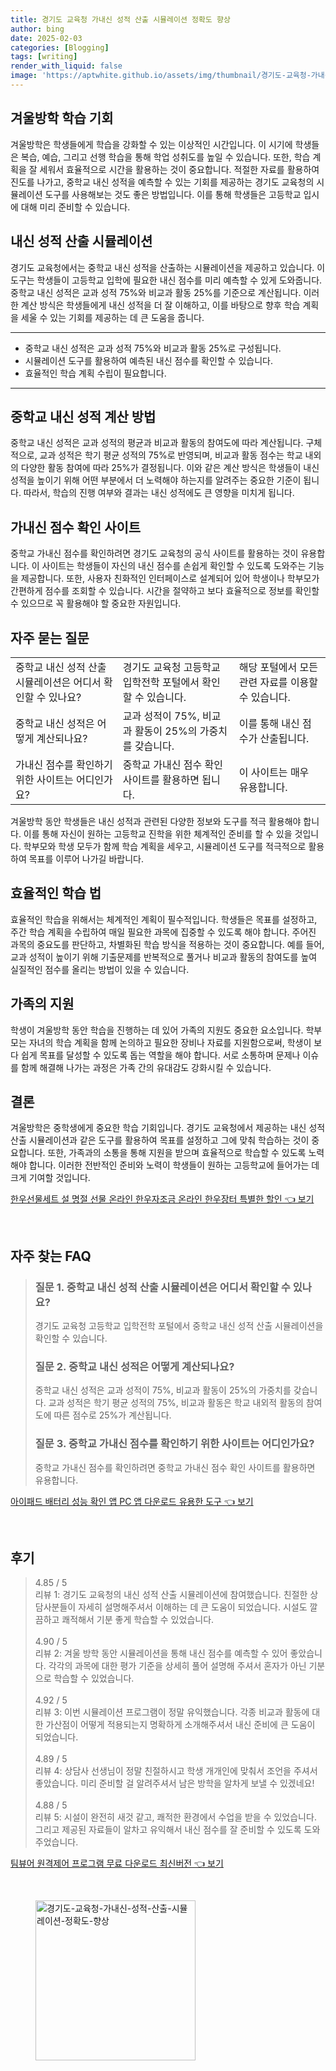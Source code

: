 ```yaml
---
title: 경기도 교육청 가내신 성적 산출 시뮬레이션 정확도 향상
author: bing
date: 2025-02-03
categories: [Blogging]
tags: [writing]
render_with_liquid: false
image: 'https://aptwhite.github.io/assets/img/thumbnail/경기도-교육청-가내신-성적-산출-시뮬레이션-정확도-향상.webp'
---
```



<h2 id='겨울방학_학습_기회'>겨울방학 학습 기회</h2>

<p>겨울방학은 학생들에게 학습을 강화할 수 있는 이상적인 시간입니다. 이 시기에 학생들은 복습, 예습, 그리고 선행 학습을 통해 학업 성취도를 높일 수 있습니다. 또한, 학습 계획을 잘 세워서 효율적으로 시간을 활용하는 것이 중요합니다. 적절한 자료를 활용하여 진도를 나가고, 중학교 내신 성적을 예측할 수 있는 기회를 제공하는 경기도 교육청의 시뮬레이션 도구를 사용해보는 것도 좋은 방법입니다. 이를 통해 학생들은 고등학교 입시에 대해 미리 준비할 수 있습니다.</p>

<h2 id='내신_성적_산출_시뮬레이션'>내신 성적 산출 시뮬레이션</h2>

<p>경기도 교육청에서는 중학교 내신 성적을 산출하는 시뮬레이션을 제공하고 있습니다. 이 도구는 학생들이 고등학교 입학에 필요한 내신 점수를 미리 예측할 수 있게 도와줍니다. 중학교 내신 성적은 교과 성적 75%와 비교과 활동 25%를 기준으로 계산됩니다. 이러한 계산 방식은 학생들에게 내신 성적을 더 잘 이해하고, 이를 바탕으로 향후 학습 계획을 세울 수 있는 기회를 제공하는 데 큰 도움을 줍니다.</p>

<hr />

<ul>
    <li>중학교 내신 성적은 교과 성적 75%와 비교과 활동 25%로 구성됩니다.</li>
    <li>시뮬레이션 도구를 활용하여 예측된 내신 점수를 확인할 수 있습니다.</li>
    <li>효율적인 학습 계획 수립이 필요합니다.</li>
</ul>

<hr />

<h2 id='중학교_내신_성적_계산_방법'>중학교 내신 성적 계산 방법</h2>

<p>중학교 내신 성적은 교과 성적의 평균과 비교과 활동의 참여도에 따라 계산됩니다. 구체적으로, 교과 성적은 학기 평균 성적의 75%로 반영되며, 비교과 활동 점수는 학교 내외의 다양한 활동 참여에 따라 25%가 결정됩니다. 이와 같은 계산 방식은 학생들이 내신 성적을 높이기 위해 어떤 부분에서 더 노력해야 하는지를 알려주는 중요한 기준이 됩니다. 따라서, 학습의 진행 여부와 결과는 내신 성적에도 큰 영향을 미치게 됩니다.</p>

<h2 id='가내신_점수_확인_사이트'>가내신 점수 확인 사이트</h2>

<p>중학교 가내신 점수를 확인하려면 경기도 교육청의 공식 사이트를 활용하는 것이 유용합니다. 이 사이트는 학생들이 자신의 내신 점수를 손쉽게 확인할 수 있도록 도와주는 기능을 제공합니다. 또한, 사용자 친화적인 인터페이스로 설계되어 있어 학생이나 학부모가 간편하게 점수를 조회할 수 있습니다. 시간을 절약하고 보다 효율적으로 정보를 확인할 수 있으므로 꼭 활용해야 할 중요한 자원입니다.</p>

<h2 id='자주_묻는_질문'>자주 묻는 질문</h2>

<table>
    <tr>
        <td>중학교 내신 성적 산출 시뮬레이션은 어디서 확인할 수 있나요?</td>
        <td>경기도 교육청 고등학교 입학전학 포털에서 확인할 수 있습니다.</td>
        <td>해당 포털에서 모든 관련 자료를 이용할 수 있습니다.</td>
    </tr>
    <tr>
        <td>중학교 내신 성적은 어떻게 계산되나요?</td>
        <td>교과 성적이 75%, 비교과 활동이 25%의 가중치를 갖습니다.</td>
        <td>이를 통해 내신 점수가 산출됩니다.</td>
    </tr>
    <tr>
        <td>가내신 점수를 확인하기 위한 사이트는 어디인가요?</td>
        <td>중학교 가내신 점수 확인 사이트를 활용하면 됩니다.</td>
        <td>이 사이트는 매우 유용합니다.</td>
    </tr>
</table>

<p>겨울방학 동안 학생들은 내신 성적과 관련된 다양한 정보와 도구를 적극 활용해야 합니다. 이를 통해 자신이 원하는 고등학교 진학을 위한 체계적인 준비를 할 수 있을 것입니다. 학부모와 학생 모두가 함께 학습 계획을 세우고, 시뮬레이션 도구를 적극적으로 활용하여 목표를 이루어 나가길 바랍니다.</p>

<h2 id='효율적인_학습_법'>효율적인 학습 법</h2>

<p>효율적인 학습을 위해서는 체계적인 계획이 필수적입니다. 학생들은 목표를 설정하고, 주간 학습 계획을 수립하여 매일 필요한 과목에 집중할 수 있도록 해야 합니다. 주어진 과목의 중요도를 판단하고, 차별화된 학습 방식을 적용하는 것이 중요합니다. 예를 들어, 교과 성적이 높이기 위해 기출문제를 반복적으로 풀거나 비교과 활동의 참여도를 높여 실질적인 점수를 올리는 방법이 있을 수 있습니다.</p>

<h2 id='가족의_지원'>가족의 지원</h2>

<p>학생이 겨울방학 동안 학습을 진행하는 데 있어 가족의 지원도 중요한 요소입니다. 학부모는 자녀의 학습 계획을 함께 논의하고 필요한 장비나 자료를 지원함으로써, 학생이 보다 쉽게 목표를 달성할 수 있도록 돕는 역할을 해야 합니다. 서로 소통하며 문제나 이슈를 함께 해결해 나가는 과정은 가족 간의 유대감도 강화시킬 수 있습니다.</p>

<h2 id='결론'>결론</h2>

<p>겨울방학은 중학생에게 중요한 학습 기회입니다. 경기도 교육청에서 제공하는 내신 성적 산출 시뮬레이션과 같은 도구를 활용하여 목표를 설정하고 그에 맞춰 학습하는 것이 중요합니다. 또한, 가족과의 소통을 통해 지원을 받으며 효율적으로 학습할 수 있도록 노력해야 합니다. 이러한 전반적인 준비와 노력이 학생들이 원하는 고등학교에 들어가는 데 크게 기여할 것입니다.</p>


<p><a class="click-button" title="한우선물세트 설 명절 선물 온라인 한우자조금 온라인 한우장터 특별한 할인" href="https://aptwhite.github.io/posts/%ED%95%9C%EC%9A%B0%EC%84%A0%EB%AC%BC%EC%84%B8%ED%8A%B8-%EC%84%A4-%EB%AA%85%EC%A0%88-%EC%84%A0%EB%AC%BC-%EC%98%A8%EB%9D%BC%EC%9D%B8-%ED%95%9C%EC%9A%B0%EC%9E%90%EC%A1%B0%EA%B8%88-%EC%98%A8%EB%9D%BC%EC%9D%B8-%ED%95%9C%EC%9A%B0%EC%9E%A5%ED%84%B0-%ED%8A%B9%EB%B3%84%ED%95%9C-%ED%95%A0%EC%9D%B8/" rel="dofollow">한우선물세트 설 명절 선물 온라인 한우자조금 온라인 한우장터 특별한 할인 👈 보기</a></p><br>
<h2 id='자주_찾는_FAQ'>자주 찾는 FAQ</h2>
<div itemscope="" itemtype="https://schema.org/FAQPage"> 
<blockquote> 
<div itemscope="" itemprop="mainEntity" itemtype="https://schema.org/Question"> 
<h3 itemprop="name">질문 1. 중학교 내신 성적 산출 시뮬레이션은 어디서 확인할 수 있나요?</h3> 
<div itemscope="" itemprop="acceptedAnswer" itemtype="https://schema.org/Answer"> 
<span itemprop="text"> 
<p>경기도 교육청 고등학교 입학전학 포털에서 중학교 내신 성적 산출 시뮬레이션을 확인할 수 있습니다.</p> 
</span> 
</div> 
</div> 

<div itemscope="" itemprop="mainEntity" itemtype="https://schema.org/Question"> 
<h3 itemprop="name">질문 2. 중학교 내신 성적은 어떻게 계산되나요?</h3> 
<div itemscope="" itemprop="acceptedAnswer" itemtype="https://schema.org/Answer"> 
<span itemprop="text"> 
<p>중학교 내신 성적은 교과 성적이 75%, 비교과 활동이 25%의 가중치를 갖습니다. 교과 성적은 학기 평균 성적의 75%, 비교과 활동은 학교 내외적 활동의 참여도에 따른 점수로 25%가 계산됩니다.</p> 
</span> 
</div> 
</div> 

<div itemscope="" itemprop="mainEntity" itemtype="https://schema.org/Question"> 
<h3 itemprop="name">질문 3. 중학교 가내신 점수를 확인하기 위한 사이트는 어디인가요?</h3> 
<div itemscope="" itemprop="acceptedAnswer" itemtype="https://schema.org/Answer"> 
<span itemprop="text"> 
<p>중학교 가내신 점수를 확인하려면 중학교 가내신 점수 확인 사이트를 활용하면 유용합니다.</p> 
</span> 
</div> 
</div> 
</blockquote> 
</div>
<p><a class="click-button" title="아이패드 배터리 성능 확인 앱 PC 앱 다운로드 유용한 도구" href="https://aptwhite.github.io/posts/%EC%95%84%EC%9D%B4%ED%8C%A8%EB%93%9C-%EB%B0%B0%ED%84%B0%EB%A6%AC-%EC%84%B1%EB%8A%A5-%ED%99%95%EC%9D%B8-%EC%95%B1-PC-%EC%95%B1-%EB%8B%A4%EC%9A%B4%EB%A1%9C%EB%93%9C-%EC%9C%A0%EC%9A%A9%ED%95%9C-%EB%8F%84%EA%B5%AC/" rel="dofollow">아이패드 배터리 성능 확인 앱 PC 앱 다운로드 유용한 도구 👈 보기</a></p><br>
<h2 id='후기'>후기</h2>
<div itemscope itemtype="https://schema.org/Product">
  <blockquote>
  <div itemprop="review" itemscope itemtype="https://schema.org/Review">
      <div itemprop="reviewRating" itemscope itemtype="https://schema.org/Rating"> <span itemprop="ratingValue">4.85</span> / <span itemprop="bestRating">5</span> </div>
      <span itemprop="reviewBody">리뷰 1: 경기도 교육청의 내신 성적 산출 시뮬레이션에 참여했습니다. 친절한 상담사분들이 자세히 설명해주셔서 이해하는 데 큰 도움이 되었습니다. 시설도 깔끔하고 쾌적해서 기분 좋게 학습할 수 있었습니다.</span>
  </div>
  <br>
  <div itemprop="review" itemscope itemtype="https://schema.org/Review">
      <div itemprop="reviewRating" itemscope itemtype="https://schema.org/Rating"> <span itemprop="ratingValue">4.90</span> / <span itemprop="bestRating">5</span> </div>
      <span itemprop="reviewBody">리뷰 2: 겨울 방학 동안 시뮬레이션을 통해 내신 점수를 예측할 수 있어 좋았습니다. 각각의 과목에 대한 평가 기준을 상세히 풀어 설명해 주셔서 혼자가 아닌 기분으로 학습할 수 있었습니다.</span>
  </div>
  <br>
  <div itemprop="review" itemscope itemtype="https://schema.org/Review">
      <div itemprop="reviewRating" itemscope itemtype="https://schema.org/Rating"> <span itemprop="ratingValue">4.92</span> / <span itemprop="bestRating">5</span> </div>
      <span itemprop="reviewBody">리뷰 3: 이번 시뮬레이션 프로그램이 정말 유익했습니다. 각종 비교과 활동에 대한 가산점이 어떻게 적용되는지 명확하게 소개해주셔서 내신 준비에 큰 도움이 되었습니다.</span>
  </div>
  <br>
  <div itemprop="review" itemscope itemtype="https://schema.org/Review">
      <div itemprop="reviewRating" itemscope itemtype="https://schema.org/Rating"> <span itemprop="ratingValue">4.89</span> / <span itemprop="bestRating">5</span> </div>
      <span itemprop="reviewBody">리뷰 4: 상담사 선생님이 정말 친절하시고 학생 개개인에 맞춰서 조언을 주셔서 좋았습니다. 미리 준비할 걸 알려주셔서 남은 방학을 알차게 보낼 수 있겠네요!</span>
  </div>
  <br>
  <div itemprop="review" itemscope itemtype="https://schema.org/Review">
      <div itemprop="reviewRating" itemscope itemtype="https://schema.org/Rating"> <span itemprop="ratingValue">4.88</span> / <span itemprop="bestRating">5</span> </div>
      <span itemprop="reviewBody">리뷰 5: 시설이 완전히 새것 같고, 쾌적한 환경에서 수업을 받을 수 있었습니다. 그리고 제공된 자료들이 알차고 유익해서 내신 점수를 잘 준비할 수 있도록 도와주었습니다.</span>
  </div>
  </blockquote>
</div>
<p><a class="click-button" title="팀뷰어 원격제어 프로그램 무료 다운로드 최신버전" href="https://aptwhite.github.io/posts/%ED%8C%80%EB%B7%B0%EC%96%B4-%EC%9B%90%EA%B2%A9%EC%A0%9C%EC%96%B4-%ED%94%84%EB%A1%9C%EA%B7%B8%EB%9E%A8-%EB%AC%B4%EB%A3%8C-%EB%8B%A4%EC%9A%B4%EB%A1%9C%EB%93%9C-%EC%B5%9C%EC%8B%A0%EB%B2%84%EC%A0%84/" rel="dofollow">팀뷰어 원격제어 프로그램 무료 다운로드 최신버전 👈 보기</a></p><br>
<figure class="image"><img src="https://aptwhite.github.io/assets/img/thumbnail/경기도-교육청-가내신-성적-산출-시뮬레이션-정확도-향상.webp" alt="경기도-교육청-가내신-성적-산출-시뮬레이션-정확도-향상" width="256" height="256"></figure>